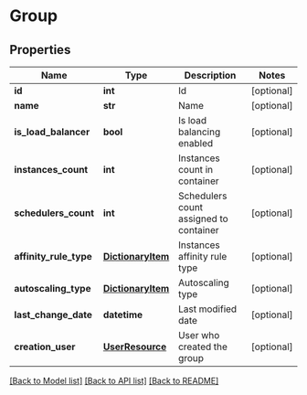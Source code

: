 # Group

## Properties
Name | Type | Description | Notes
------------ | ------------- | ------------- | -------------
**id** | **int** | Id | [optional] 
**name** | **str** | Name | [optional] 
**is_load_balancer** | **bool** | Is load balancing enabled | [optional] 
**instances_count** | **int** | Instances count in container | [optional] 
**schedulers_count** | **int** | Schedulers count assigned to container | [optional] 
**affinity_rule_type** | [**DictionaryItem**](DictionaryItem.md) | Instances affinity rule type | [optional] 
**autoscaling_type** | [**DictionaryItem**](DictionaryItem.md) | Autoscaling type | [optional] 
**last_change_date** | **datetime** | Last modified date | [optional] 
**creation_user** | [**UserResource**](UserResource.md) | User who created the group | [optional] 

[[Back to Model list]](../README.md#documentation-for-models) [[Back to API list]](../README.md#documentation-for-api-endpoints) [[Back to README]](../README.md)


